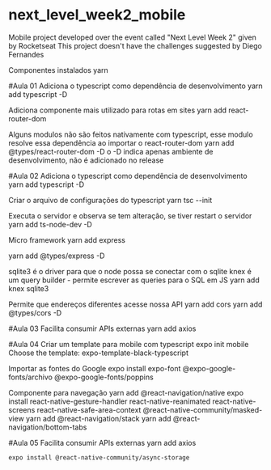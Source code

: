 # next_level_week2_mobile
Mobile project developed over the event called "Next Level Week 2" given by Rocketseat
This project doesn't have the challenges suggested by Diego Fernandes

Componentes instalados yarn

#Aula 01
Adiciona o typescript como dependência de desenvolvimento
	yarn add typescript -D

Adiciona componente mais utilizado para rotas em sites
	yarn add react-router-dom

Alguns modulos não são feitos nativamente com typescript, esse modulo resolve essa dependência ao importar o react-router-dom
	yarn add @types/react-router-dom -D
o -D indica apenas ambiente de desenvolvimento, não é adicionado no release

#Aula 02
Adiciona o typescript como dependência de desenvolvimento
	yarn add typescript -D

Criar o arquivo de configurações do typescript
	yarn tsc --init

Executa o servidor e observa se tem alteração, se tiver restart o servidor
	yarn add ts-node-dev -D
	
Micro framework
	yarn add express

yarn add @types/express -D

sqlite3 é o driver para que o node possa se conectar com o sqlite
knex é um query builder - permite escrever as queries para o SQL em JS
	yarn add knex sqlite3

Permite que endereços diferentes acesse nossa API
	yarn add cors
	yarn add @types/cors -D
	
#Aula 03
Facilita consumir APIs externas
	yarn add axios
	
#Aula 04
Criar um template para mobile com typescript
	expo init mobile
	Choose the template: expo-template-black-typescript
	
Importar as fontes do Google
	expo install expo-font @expo-google-fonts/archivo @expo-google-fonts/poppins
	
Componente para navegação
	yarn add @react-navigation/native
	expo install react-native-gesture-handler react-native-reanimated react-native-screens react-native-safe-area-context @react-native-community/masked-view
	yarn add @react-navigation/stack
	yarn add @react-navigation/bottom-tabs
	
#Aula 05
Facilita consumir APIs externas
	yarn add axios
	
	
	expo install @react-native-community/async-storage
